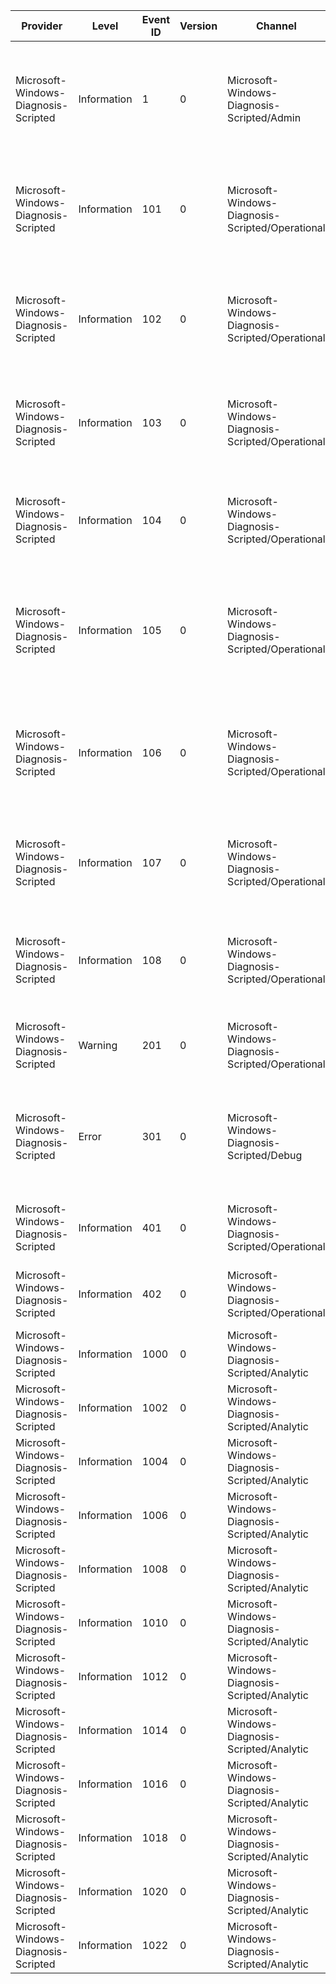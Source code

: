 Provider                              |  Level        |  Event ID  |  Version  |  Channel                                           |  Task                                  |  Opcode  |  Keyword  |  Message
--------------------------------------|---------------|------------|-----------|----------------------------------------------------|----------------------------------------|----------|-----------|-----------------------------------------------------------------------------------------------------------------------
Microsoft-Windows-Diagnosis-Scripted  |  Information  |  1         |  0        |  Microsoft-Windows-Diagnosis-Scripted/Admin        |                                        |          |           |  The scripted diagnostic engine executed a diagnostic package located at {PackagePath} with ID {PackageId}.
Microsoft-Windows-Diagnosis-Scripted  |  Information  |  101       |  0        |  Microsoft-Windows-Diagnosis-Scripted/Operational  |                                        |          |           |  The scripted diagnostic engine started initialising a diagnostic package located at {PackagePath}.
Microsoft-Windows-Diagnosis-Scripted  |  Information  |  102       |  0        |  Microsoft-Windows-Diagnosis-Scripted/Operational  |                                        |          |           |  The scripted diagnostic engine completed initialising a diagnostic package located at {PackagePath}.
Microsoft-Windows-Diagnosis-Scripted  |  Information  |  103       |  0        |  Microsoft-Windows-Diagnosis-Scripted/Operational  |                                        |          |           |  The scripted diagnostic engine started diagnosing the diagnostic package {PackageId}.
Microsoft-Windows-Diagnosis-Scripted  |  Information  |  104       |  0        |  Microsoft-Windows-Diagnosis-Scripted/Operational  |                                        |          |           |  The scripted diagnostic engine completed diagnosing the diagnostic package {PackageId}.
Microsoft-Windows-Diagnosis-Scripted  |  Information  |  105       |  0        |  Microsoft-Windows-Diagnosis-Scripted/Operational  |                                        |          |           |  The scripted diagnostic engine started running the resolution {ResolutionId} in the diagnostic package {PackageId}.
Microsoft-Windows-Diagnosis-Scripted  |  Information  |  106       |  0        |  Microsoft-Windows-Diagnosis-Scripted/Operational  |                                        |          |           |  The scripted diagnostic engine completed running the resolution {ResolutionId} in the diagnostic package {PackageId}.
Microsoft-Windows-Diagnosis-Scripted  |  Information  |  107       |  0        |  Microsoft-Windows-Diagnosis-Scripted/Operational  |                                        |          |           |  The scripted diagnostic engine started verifying the diagnostic package {PackageId}.
Microsoft-Windows-Diagnosis-Scripted  |  Information  |  108       |  0        |  Microsoft-Windows-Diagnosis-Scripted/Operational  |                                        |          |           |  The scripted diagnostic engine completed verifying the diagnostic package {PackageId}.
Microsoft-Windows-Diagnosis-Scripted  |  Warning      |  201       |  0        |  Microsoft-Windows-Diagnosis-Scripted/Operational  |                                        |          |           |  The scripted diagnostic engine has encountered an error {Status}.
Microsoft-Windows-Diagnosis-Scripted  |  Error        |  301       |  0        |  Microsoft-Windows-Diagnosis-Scripted/Debug        |                                        |          |           |  The scripted diagnostic engine has encountered an error in function {FunctionName}; line {LineNumber}: {ErrorCode}.
Microsoft-Windows-Diagnosis-Scripted  |  Information  |  401       |  0        |  Microsoft-Windows-Diagnosis-Scripted/Operational  |                                        |          |           |  Rootcause {RootCauseId} was detected in package {PackageId}.
Microsoft-Windows-Diagnosis-Scripted  |  Information  |  402       |  0        |  Microsoft-Windows-Diagnosis-Scripted/Operational  |                                        |          |           |  Rootcause {RootCauseId} was resolved in package {PackageId}.
Microsoft-Windows-Diagnosis-Scripted  |  Information  |  1000      |  0        |  Microsoft-Windows-Diagnosis-Scripted/Analytic     |  SCRIPTED_DIAGNOSTICS_TASK_HOST        |  Start   |           |
Microsoft-Windows-Diagnosis-Scripted  |  Information  |  1002      |  0        |  Microsoft-Windows-Diagnosis-Scripted/Analytic     |  SCRIPTED_DIAGNOSTICS_TASK_HOST        |  Stop    |           |
Microsoft-Windows-Diagnosis-Scripted  |  Information  |  1004      |  0        |  Microsoft-Windows-Diagnosis-Scripted/Analytic     |  SCRIPTED_DIAGNOSTICS_TASK_SERIALIZE   |  Start   |           |
Microsoft-Windows-Diagnosis-Scripted  |  Information  |  1006      |  0        |  Microsoft-Windows-Diagnosis-Scripted/Analytic     |  SCRIPTED_DIAGNOSTICS_TASK_SERIALIZE   |  Stop    |           |
Microsoft-Windows-Diagnosis-Scripted  |  Information  |  1008      |  0        |  Microsoft-Windows-Diagnosis-Scripted/Analytic     |  SCRIPTED_DIAGNOSTICS_TASK_INITIALIZE  |  Start   |           |
Microsoft-Windows-Diagnosis-Scripted  |  Information  |  1010      |  0        |  Microsoft-Windows-Diagnosis-Scripted/Analytic     |  SCRIPTED_DIAGNOSTICS_TASK_INITIALIZE  |  Stop    |           |
Microsoft-Windows-Diagnosis-Scripted  |  Information  |  1012      |  0        |  Microsoft-Windows-Diagnosis-Scripted/Analytic     |  SCRIPTED_DIAGNOSTICS_TASK_VALIDATE    |  Start   |           |
Microsoft-Windows-Diagnosis-Scripted  |  Information  |  1014      |  0        |  Microsoft-Windows-Diagnosis-Scripted/Analytic     |  SCRIPTED_DIAGNOSTICS_TASK_VALIDATE    |  Stop    |           |
Microsoft-Windows-Diagnosis-Scripted  |  Information  |  1016      |  0        |  Microsoft-Windows-Diagnosis-Scripted/Analytic     |  SCRIPTED_DIAGNOSTICS_TASK_SCRIPT      |  Start   |           |
Microsoft-Windows-Diagnosis-Scripted  |  Information  |  1018      |  0        |  Microsoft-Windows-Diagnosis-Scripted/Analytic     |  SCRIPTED_DIAGNOSTICS_TASK_SCRIPT      |  Stop    |           |
Microsoft-Windows-Diagnosis-Scripted  |  Information  |  1020      |  0        |  Microsoft-Windows-Diagnosis-Scripted/Analytic     |  SCRIPTED_DIAGNOSTICS_TASK_TRUST       |  Start   |           |
Microsoft-Windows-Diagnosis-Scripted  |  Information  |  1022      |  0        |  Microsoft-Windows-Diagnosis-Scripted/Analytic     |  SCRIPTED_DIAGNOSTICS_TASK_TRUST       |  Stop    |           |